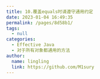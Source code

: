 ```yaml
---
title: 10.覆盖equals时请遵守通用约定
date: 2023-01-04 16:49:35
permalink: /pages/8d58b1/
tags: 
  - null
categories: 
  - Effective Java
  - 对于所有对象都通用的方法
author: 
  name: lingling
  link: https://github.com/M1sury
---
```

